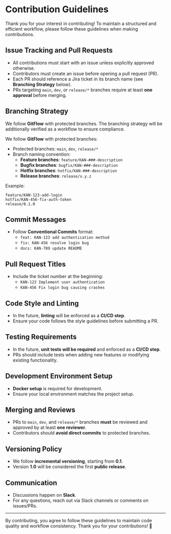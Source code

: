 # Contribution Guidelines

Thank you for your interest in contributing! To maintain a structured and efficient workflow, please follow these guidelines when making contributions.

## Issue Tracking and Pull Requests
- All contributions must start with an issue unless explicitly approved otherwise.
- Contributors must create an issue before opening a pull request (PR).
- Each PR should reference a Jira ticket in its branch name (see **Branching Strategy** below).
- PRs targeting `main`, `dev`, or `release/*` branches require at least **one approval** before merging.

## Branching Strategy

We follow **GitFlow** with protected branches. The branching strategy will be additionally verified as a workflow to ensure compliance.

We follow **GitFlow** with protected branches:

- Protected branches: `main`, `dev`, `release/*`
- Branch naming convention:
  - **Feature branches**: `feature/KAN-###-description`
  - **Bugfix branches**: `bugfix/KAN-###-description`
  - **Hotfix branches**: `hotfix/KAN-###-description`
  - **Release branches**: `release/x.y.z`

Example:

```
feature/KAN-123-add-login
hotfix/KAN-456-fix-auth-token
release/0.1.0
```

## Commit Messages

- Follow **Conventional Commits** format:
  - `feat: KAN-123 add authentication method`
  - `fix: KAN-456 resolve login bug`
  - `docs: KAN-789 update README`

## Pull Request Titles

- Include the ticket number at the beginning:
  - `KAN-123 Implement user authentication`
  - `KAN-456 Fix login bug causing crashes`

## Code Style and Linting

- In the future, **linting** will be enforced as a **CI/CD step**.
- Ensure your code follows the style guidelines before submitting a PR.

## Testing Requirements

- In the future, **unit tests will be required** and enforced as a **CI/CD step**.
- PRs should include tests when adding new features or modifying existing functionality.

## Development Environment Setup

- **Docker setup** is required for development.
- Ensure your local environment matches the project setup.

## Merging and Reviews

- PRs to `main`, `dev`, and `release/*` branches **must** be reviewed and approved by at least **one reviewer**.
- Contributors should **avoid direct commits** to protected branches.

## Versioning Policy

- We follow **incremental versioning**, starting from **0.1**.
- Version **1.0** will be considered the first **public release**.

## Communication

- Discussions happen on **Slack**.
- For any questions, reach out via Slack channels or comments on issues/PRs.

---
By contributing, you agree to follow these guidelines to maintain code quality and workflow consistency. Thank you for your contributions! 🚀
